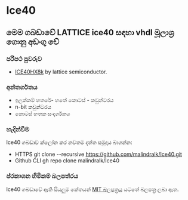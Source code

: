 # Ice40
## මෙම ගබඩාවේ LATTICE ice40 සඳහා vhdl මූලාශ්‍ර ගොනු අඩංගු වේ
### පරිපථ පුවරුව
  - [ICE40HX8k](https://www.latticesemi.com/Products/DevelopmentBoardsAndKits/iCE40HX8KBreakoutBoard.aspx) by lattice semiconductor.


### අන්තර්ගතය
  - ඉලක්කම් හතරේ- හතේ කොටස් - කවුන්ටරය
  - n-bit කවුන්ටරය
  - කොටස් හතක සංදර්ශකය
### හැදින්වීම
Ice40 ගබඩාව ක්ලෝන කර නවතම දත්ත සමුදාය බාගන්න:
- HTTPS
  git clone --recursive https://github.com/malindralk/Ice40.git
- Github CLI
  gh repo clone malindralk/Ice40
### ප්රකාශන හිමිකම් බලපත්රය
Ice40 ගබඩාවේ ඇති සියලුම කේතයන් [MIT බලපත්‍රය](LICENSE) යටතේ බලපත්‍ර ලබා ඇත.
